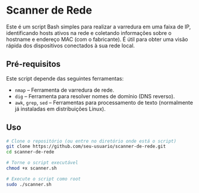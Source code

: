 # Scanner de Rede

Este é um script Bash simples para realizar a varredura em uma faixa de IP, identificando hosts ativos na rede e coletando informações sobre o hostname e endereço MAC (com o fabricante). É útil para obter uma visão rápida dos dispositivos conectados à sua rede local.

## Pré-requisitos

Este script depende das seguintes ferramentas:

- `nmap` – Ferramenta de varredura de rede.
- `dig` – Ferramenta para resolver nomes de domínio (DNS reverso).
- `awk`, `grep`, `sed` – Ferramentas para processamento de texto (normalmente já instaladas em distribuições Linux).

## Uso

```bash
# Clone o repositório (ou entre no diretório onde está o script)
git clone https://github.com/seu-usuario/scanner-de-rede.git
cd scanner-de-rede

# Torne o script executável
chmod +x scanner.sh

# Execute o script como root
sudo ./scanner.sh
